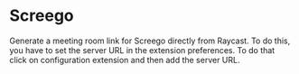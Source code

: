 # Screego

Generate a meeting room link for Screego directly from Raycast.
To do this, you have to set the server URL in the extension preferences.
To do that click on configuration extension and then add the server URL.
